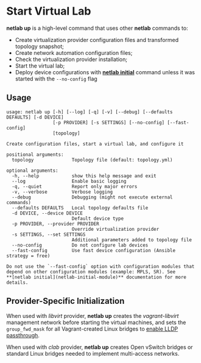 # Start Virtual Lab

**netlab up** is a high-level command that uses other **netlab** commands to:

* Create virtualization provider configuration files and transformed topology snapshot;
* Create network automation configuration files;
* Check the virtualization provider installation;
* Start the virtual lab;
* Deploy device configurations with **[netlab initial](initial.md)** command unless it was started with the `--no-config` flag

## Usage

```text
usage: netlab up [-h] [--log] [-q] [-v] [--debug] [--defaults DEFAULTS] [-d DEVICE]
                 [-p PROVIDER] [-s SETTINGS] [--no-config] [--fast-config]
                 [topology]

Create configuration files, start a virtual lab, and configure it

positional arguments:
  topology              Topology file (default: topology.yml)

optional arguments:
  -h, --help            show this help message and exit
  --log                 Enable basic logging
  -q, --quiet           Report only major errors
  -v, --verbose         Verbose logging
  --debug               Debugging (might not execute external commands)
  --defaults DEFAULTS   Local topology defaults file
  -d DEVICE, --device DEVICE
                        Default device type
  -p PROVIDER, --provider PROVIDER
                        Override virtualization provider
  -s SETTINGS, --set SETTINGS
                        Additional parameters added to topology file
  --no-config           Do not configure lab devices
  --fast-config         Use fast device configuration (Ansible strategy = free)
```

```{warning}
Do not use the `--fast-config` option with configuration modules that depend on other configuration modules (example: MPLS, SR). See **‌[netlab initial](netlab-initial-module)** documentation for more details.
```

## Provider-Specific Initialization

When used with *libvirt* provider, **netlab up** creates the *vagrant-libvirt* management network before starting the virtual machines, and sets the `group_fwd_mask` for all Vagrant-created Linux bridges to [enable LLDP passthrough](https://blog.ipspace.net/2020/12/linux-bridge-lldp.html).

When used with *clab* provider, **netlab up** creates Open vSwitch bridges or standard Linux bridges needed to implement multi-access networks.
